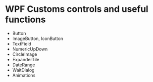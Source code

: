 # **WPF Customs controls and useful functions**
- Button
- ImageButton, IconButton
- TextField
- NumericUpDown
- CircleImage
- ExpanderTile
- DateRange
- WaitDialog
- Animations
  

